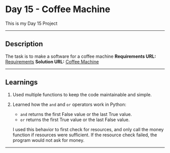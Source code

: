 # Day 15 - Coffee Machine

This is my Day 15 Project

---

## Description

The task is to make a software for a coffee machine
**Requirements URL:** [Requirements](Coffee-Machine-Requirements.pdf)
**Solution URL:** [Coffee Machine](main.py)

---

## Learnings

1. Used multiple functions to keep the code maintainable and simple.
2. Learned how the `and` and `or` operators work in Python:
   - `and` returns the first False value or the last True value.
   - `or` returns the first True value or the last False value.

   I used this behavior to first check for resources, and only call the money function if resources were sufficient. If the resource check failed, the program would not ask for money.

---

